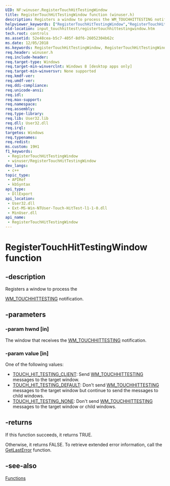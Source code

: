 ```yaml
---
UID: NF:winuser.RegisterTouchHitTestingWindow
title: RegisterTouchHitTestingWindow function (winuser.h)
description: Registers a window to process the WM_TOUCHHITTESTING notification.
helpviewer_keywords: ["RegisterTouchHitTestingWindow","RegisterTouchHitTestingWindow function","input_touchhittest.registertouchhittestingwindow","touch_hittest.registertouchhittestingwindow","winuser/RegisterTouchHitTestingWindow"]
old-location: input_touchhittest\registertouchhittestingwindow.htm
tech.root: controls
ms.assetid: 52e48cea-b5c7-405f-8df6-26052304b62c
ms.date: 12/05/2018
ms.keywords: RegisterTouchHitTestingWindow, RegisterTouchHitTestingWindow function, input_touchhittest.registertouchhittestingwindow, touch_hittest.registertouchhittestingwindow, winuser/RegisterTouchHitTestingWindow
req.header: winuser.h
req.include-header: 
req.target-type: Windows
req.target-min-winverclnt: Windows 8 [desktop apps only]
req.target-min-winversvr: None supported
req.kmdf-ver: 
req.umdf-ver: 
req.ddi-compliance: 
req.unicode-ansi: 
req.idl: 
req.max-support: 
req.namespace: 
req.assembly: 
req.type-library: 
req.lib: User32.lib
req.dll: User32.dll
req.irql: 
targetos: Windows
req.typenames: 
req.redist: 
ms.custom: 19H1
f1_keywords:
 - RegisterTouchHitTestingWindow
 - winuser/RegisterTouchHitTestingWindow
dev_langs:
 - c++
topic_type:
 - APIRef
 - kbSyntax
api_type:
 - DllExport
api_location:
 - User32.dll
 - Ext-MS-Win-NTUser-Touch-HitTest-l1-1-0.dll
 - MinUser.dll
api_name:
 - RegisterTouchHitTestingWindow
---
```


# RegisterTouchHitTestingWindow function


## -description

Registers a window to process the  

<a href="/previous-versions/windows/desktop/inputmsg/wm-touchhittesting">WM_TOUCHHITTESTING</a> notification.

## -parameters

### -param hwnd [in]

The window that receives the <a href="/previous-versions/windows/desktop/inputmsg/wm-touchhittesting">WM_TOUCHHITTESTING</a>  notification.

### -param value [in]

One of the following values: 

<ul>
<li>
<a href="/previous-versions/windows/desktop/input_touchhittest/hit-testing-behaviors">TOUCH_HIT_TESTING_CLIENT</a>: Send <a href="/previous-versions/windows/desktop/inputmsg/wm-touchhittesting">WM_TOUCHHITTESTING</a>  messages to the target window.</li>
<li>
<a href="/previous-versions/windows/desktop/input_touchhittest/hit-testing-behaviors">TOUCH_HIT_TESTING_DEFAULT</a>: Don't send <a href="/previous-versions/windows/desktop/inputmsg/wm-touchhittesting">WM_TOUCHHITTESTING</a>  messages to the target window but continue to send the messages to child windows.
</li>
<li>
<a href="/previous-versions/windows/desktop/input_touchhittest/hit-testing-behaviors">TOUCH_HIT_TESTING_NONE</a>: Don't send <a href="/previous-versions/windows/desktop/inputmsg/wm-touchhittesting">WM_TOUCHHITTESTING</a>  messages to the target window or child windows.
</li>
</ul>

## -returns

If this function succeeds, it returns TRUE.
 
Otherwise, it returns FALSE. To retrieve extended error information, call the <a href="/windows/desktop/api/errhandlingapi/nf-errhandlingapi-getlasterror">GetLastError</a> function.

## -see-also

<a href="/previous-versions/windows/desktop/input_touchhittest/functions">Functions</a>